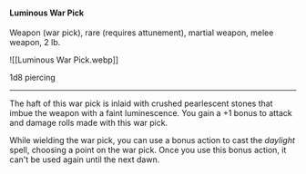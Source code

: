 #### Luminous War Pick

Weapon (war pick), rare (requires attunement), martial weapon, melee weapon, 2 lb.

![[Luminous War Pick.webp]]

1d8 piercing

---

The haft of this war pick is inlaid with crushed pearlescent stones that imbue the weapon with a faint luminescence. You gain a +1 bonus to attack and damage rolls made with this war pick.

While wielding the war pick, you can use a bonus action to cast the *daylight* spell, choosing a point on the war pick. Once you use this bonus action, it can't be used again until the next dawn.